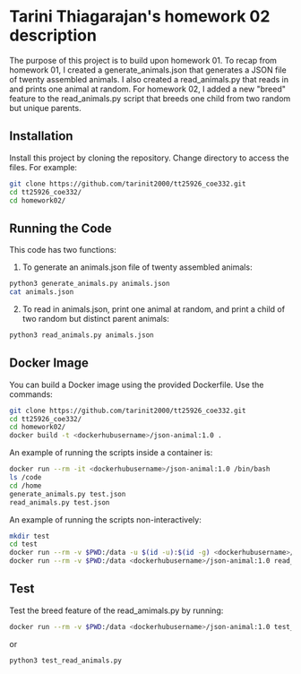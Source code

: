 # Tarini Thiagarajan's homework 02 description

The purpose of this project is to build upon homework 01. To recap from homework 01, I created a generate_animals.json 
that generates a JSON file of twenty assembled animals. I also created a read_animals.py that reads in and prints one animal at random.
For homework 02, I added a new "breed" feature to the read_animals.py script that breeds one child from two random but unique parents. 

## Installation

Install this project by cloning the repository. Change directory to access the files. For example:

```bash
git clone https://github.com/tarinit2000/tt25926_coe332.git
cd tt25926_coe332/
cd homework02/
```

## Running the Code

This code has two functions: 

1) To generate an animals.json file of twenty assembled animals: 

```bash
python3 generate_animals.py animals.json
cat animals.json
```

2) To read in animals.json, print one animal at random, and print a child of two random but distinct parent animals:

```bash
python3 read_animals.py animals.json
```

## Docker Image

You can build a Docker image using the provided Dockerfile. Use the commands:

```bash
git clone https://github.com/tarinit2000/tt25926_coe332.git
cd tt25926_coe332/
cd homework02/
docker build -t <dockerhubusername>/json-animal:1.0 .
```

An example of running the scripts inside a container is:

```bash
docker run --rm -it <dockerhubusername>/json-animal:1.0 /bin/bash
ls /code
cd /home
generate_animals.py test.json
read_animals.py test.json
```

An example of running the scripts non-interactively:

```bash
mkdir test
cd test
docker run --rm -v $PWD:/data -u $(id -u):$(id -g) <dockerhubusername>/json-animal:1.0 generate_animals.py /data/animals.json
docker run --rm -v $PWD:/data <dockerhubusername>/json-animal:1.0 read_animals.py /data/animals.json
```

## Test

Test the breed feature of the read_amimals.py by running:

```bash
docker run --rm -v $PWD:/data <dockerhubusername>/json-animal:1.0 test_read_animals.py
```
or 
```bash
python3 test_read_animals.py
```
